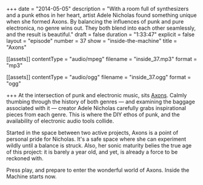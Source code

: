 +++
date = "2014-05-05"
description = "With a room full of synthesizers and a punk ethos in her heart, artist Adele Nicholas found something unique when she formed Axons. By balancing the influences of punk and pure electronica, no genre wins out. They both blend into each other seamlessly, and the result is beautiful."
draft = false
duration = "1:33:47"
explicit = false
layout = "episode"
number = 37
show = "inside-the-machine"
title = "Axons"

[[assets]]
  contentType = "audio/mpeg"
  filename = "inside_37.mp3"
  format = "mp3"

[[assets]]
  contentType = "audio/ogg"
  filename = "inside_37.ogg"
  format = "ogg"

+++
At the intersection of punk and electronic music, sits [Axons](http://axonsband.com). Calmly thumbing through the history of both genres &mdash; and examining the baggage associated with it &mdash; creator Adele Nicholas carefully grabs inspirational pieces from each genre. This is where the DIY ethos of punk, and the availability of electronic audio tools collide.

Started in the space between two active projects, Axons is a point of personal pride for Nicholas. It's a safe space where she can experiment wildly until a balance is struck. Also, her sonic maturity belies the true age of this project: it is barely a year old, and yet, is already a force to be reckoned with.

Press play, and prepare to enter the wonderful world of Axons. Inside the Machine starts now.